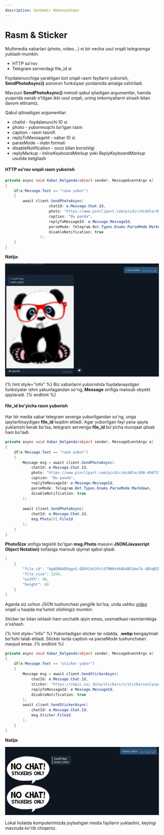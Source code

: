 ```yaml
---
description: Xondamir Abduxoshimov
---
```


# Rasm & Sticker

Multimedia xabarlari (photo, video...) ni bir necha usul orqali telegramga yuklash mumkin.

* HTTP so'rov&#x20;
* Telegram serverdagi file\_id si &#x20;

Foydalanuvchiga yaratilgan bot orqali rasm fayllarni yuborish, **SendPhotoAsync()** asinxron funksiyasi yordamida amalga oshiriladi.&#x20;

Mavzuni **SendPhotoAsync()** metodi qabul qiladigan argumentlar, hamda yuqorida sanab o'tilgan ikki usul orqali, uning imkoniyatlarni sinash bilan davom ettiramiz.

Qabul qilinadigan argumentlar:

* chatId - foydalanuvchi ID si
* photo - yubormoqchi bo'lgan rasm
* caption - rasm tasnifi
* replyToMessageId - xabar ID si
* parseMode - matn formati
* disableNotification - ovoz bilan borishligi
* replyMarkup -  _InlineKeyboardMarkup_  yoki _ReplyKeyboardMarkup_ usulida belgilash

#### &#x20;HTTP so'rov orqali rasm yuborish

```csharp
private async void Xabar_Kelganda(object sender, MessageEventArgs e)
{
    if(e.Message.Text == "rasm yubor")
    {
        await client.SendPhotoAsync(
                    chatId: e.Message.Chat.Id,
                    photo: "https://www.pinclipart.com/picdir/middle/498-4987331_panda-cartoon-png-cute-cartoon-panda-bear-clipart.png",
                    caption: "Bu panda",
                    replyToMessageId: e.Message.MessageId,
                    parseMode: Telegram.Bot.Types.Enums.ParseMode.Markdown, 
                    disableNotification: true
                );
    }
}
```

**Natija:**

![](<../../../../.gitbook/assets/image (28) (6) (1) (1) (1) (1) (10) (1) (8).png>)

{% hint style="info" %}
Biz xabarlarni yuborishda foydalanayotgan funksiyalar ishni yakunlagandan so'ng, **Message** sinfiga mansub obyekt qaytaradi.
{% endhint %}

#### file\_id bo'yicha rasm yuborish

Har bir media xabar telegram severga yuborilgandan so'ng, unga qaytarilmaydigan **file\_id** taqdim etiladi. Agar yuborilgan fayl yana qayta yuklanishi kerak bo'lsa, telegram serveriga **file\_id** bo'yicha murojaat qilsak ham bo'ladi.

```csharp
private async void Xabar_Kelganda(object sender, MessageEventArgs e)
{
    if(e.Message.Text == "rasm yubor")
    {
        Message msg = await client.SendPhotoAsync(
            chatId: e.Message.Chat.Id,
            photo: "https://www.pinclipart.com/picdir/middle/498-4987331_panda-cartoon-png-cute-cartoon-panda-bear-clipart.png",
            caption: "Bu panda",
            replyToMessageId: e.Message.MessageId,
            parseMode: Telegram.Bot.Types.Enums.ParseMode.Markdown, 
            disableNotification: true
        );
        
        await client.SendPhotoAsync(
            chatId: e.Message.Chat.Id,
            msg.Photo[0].FileId
        );
    }
}
```

**PhotoSize** sinfiga tegishli bo'lgan **msg.Photo** massivi **JSON(Javascript Object Notation)** toifasiga mansub qiymat qabul qiladi.&#x20;

```csharp
[    
    {
        "file_id": "AgADBAADDqgxG-QDDVCm5JVvld7MN0z6kBkABCQawlb-dBXqBZUEAAEC",
        "file_size": 1254,
        "width": 90,
        "height": 60
    }
]
```

Agarda siz uchun JSON tushunchasi yangilik bo'lsa, unda ushbu [video](https://youtu.be/j3acDpmZi2g?list=PLFE1Bk1-05KxJsD-ID7\_Q9HXb8hSeg53N) orqali u haqida ma'lumot olishingiz mumkin.

Sticker lar bilan ishlash ham unchalik qiyin emas, sxematikasi rasmlarnikiga o'xshash.



{% hint style="info" %}
Yuboriladigan sticker lar odatda, **.webp** kengaytmali bo'lishi talab etiladi. Sticker larda caption va parseMode tushunchalari mavjud emas.
{% endhint %}

```csharp
private async void Xabar_Kelganda(object sender, MessageEventArgs e)
{
    if(e.Message.Text == "sticker yubor")
    {
        Message msg = await client.SendStickerAsync(
            chatId: e.Message.Chat.Id,
            sticker: "https://chpic.su/_data/stickers/s/stickersonlyspack/stickersonlyspack_001.webp",
            replyToMessageId: e.Message.MessageId, 
            disableNotification: true
        );
        await client.SendStickerAsync(
            chatId: e.Message.Chat.Id,
            msg.Sticker.FileId
        );
    }
}
```

**Natija:**

![](<../../../../.gitbook/assets/image (55).png>)

Lokal holatda komputerimizda joylashgan media fayllarni yuklashni, keyingi mavzuda ko'rib chiqamiz.

